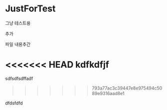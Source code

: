 # JustForTest
그냥 테스트용

추가

파일 내용추간


<<<<<<< HEAD
kdfkdfjf
=======
sdfsdfsdffadf
>>>>>>> 793a77ac3c39447e8e975494c5089e9316aad8e1



dfdsfdfd
